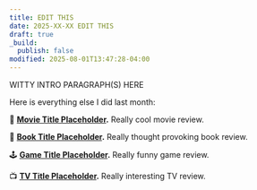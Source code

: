 ```yaml
---
title: EDIT THIS
date: 2025-XX-XX EDIT THIS
draft: true
_build:
  publish: false
modified: 2025-08-01T13:47:28-04:00
---
```


WITTY INTRO PARAGRAPH(S) HERE

Here is everything else I did last month:

🍿 **[Movie Title Placeholder](https://placeholder.com).** Really cool movie review.

📖 **[Book Title Placeholder](https://placeholder.com).** Really thought provoking book review.

🕹️ **[Game Title Placeholder](https://placeholder.com).** Really funny game review.

📺 **[TV Title Placeholder](https://placeholder.com).** Really interesting TV review.